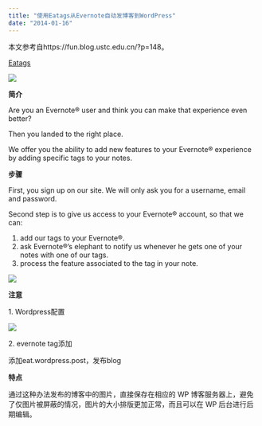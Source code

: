 ```yaml
---
title: "使用Eatags从Evernote自动发博客到WordPress"
date: "2014-01-16"
---
```


本文参考自https://fun.blog.ustc.edu.cn/?p=148。

  

[Eatags](http://eatags.com/)

![](images/1389890345.png)

  

**简介**

Are you an Evernote® user and think you can make that experience even better?

Then you landed to the right place.

We offer you the ability to add new features to your Evernote® experience by adding specific tags to your notes.

  

**步骤**

First, you sign up on our site. We will only ask you for a username, email and password.

Second step is to give us access to your Evernote® account, so that we can:

1. add our tags to your Evernote®.
2. ask Evernote®’s elephant to notify us whenever he gets one of your notes with one of our tags.
3. process the feature associated to the tag in your note.

![](images/1389890347.png)

  

**注意**

1\. Wordpress配置

![](images/1389890348.png)

2\. evernote tag添加

添加eat.wordpress.post，发布blog

  

**特点**

通过这种办法发布的博客中的图片，直接保存在相应的 WP 博客服务器上，避免了仅图片被屏蔽的情况，图片的大小排版更加正常，而且可以在 WP 后台进行后期编辑。

